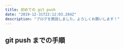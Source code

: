 ```yaml
---
title: 初めての git push
date: "2019-12-31T22:12:03.284Z"
description: "ブログを開設しました。よろしくお願いします！"
---
```



## git push までの手順

